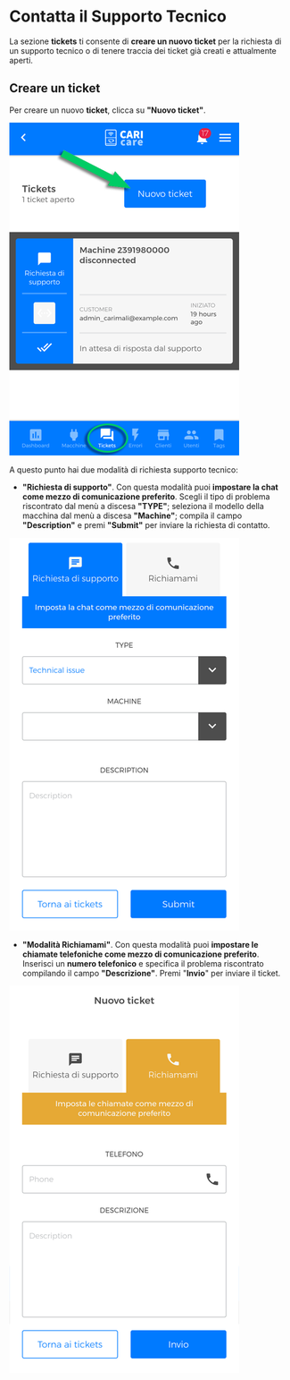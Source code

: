 # Contatta il Supporto Tecnico

La sezione **tickets** ti consente di **creare un nuovo ticket** per la richiesta di un supporto tecnico o di tenere traccia dei ticket già creati e attualmente aperti.


## Creare un ticket

Per creare un nuovo **ticket**, clicca su **"Nuovo ticket"**.

<kbd>![Aggiungi Nuovo Ticket](_images/tickets-01.png)</kbd>

A questo punto hai due modalità di richiesta supporto tecnico:

- **"Richiesta di supporto"**. Con questa modalità puoi **impostare la chat come mezzo di comunicazione preferito**. Scegli il tipo di problema riscontrato dal menù a discesa **"TYPE"**; seleziona il modello della macchina dal menù a discesa **"Machine"**; compila il campo **"Description"** e premi **"Submit"** per inviare la richiesta di contatto.

<kbd>![Richiesta Supporto](_images/tickets-02.png)</kbd>


- **"Modalità Richiamami"**. Con questa modalità puoi **impostare le chiamate telefoniche come mezzo di comunicazione preferito**. Inserisci un **numero telefonico** e specifica il problema riscontrato compilando il campo **"Descrizione"**. Premi "**Invio**" per inviare il ticket. 

<kbd>![Richiamami](_images/tickets-03-richiamami.png)</kbd>











